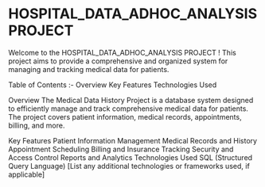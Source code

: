 # HOSPITAL_DATA_ADHOC_ANALYSIS PROJECT

Welcome to the HOSPITAL_DATA_ADHOC_ANALYSIS PROJECT ! This project aims to provide a comprehensive and organized system for managing and tracking medical data for patients.

Table of Contents :-
Overview
Key Features
Technologies Used

Overview
The Medical Data History Project is a database system designed to efficiently manage and track comprehensive medical data for patients. The project covers patient information, medical records, appointments, billing, and more.

Key Features
Patient Information Management
Medical Records and History
Appointment Scheduling
Billing and Insurance Tracking
Security and Access Control
Reports and Analytics
Technologies Used
SQL (Structured Query Language)
[List any additional technologies or frameworks used, if applicable]
